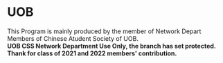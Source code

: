 # UOB  
This Program is mainly produced by the member of Network Depart Members of Chinese Atudent Society of UOB.  
**UOB CSS Network Department Use Only, the branch has set protected.  
Thank for class of 2021 and 2022 members' contribution.**
